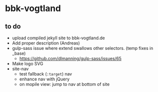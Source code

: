 # bbk-vogtland

## to do

- upload compiled jekyll site to bbk-vogtland.de
- Add proper description (Andreas)
- gulp-sass issue where extend swallows other selectors. (temp fixes in _base)
  - https://github.com/dlmanning/gulp-sass/issues/65
- Make logo SVG
- site-nav
    - test fallback (`:target`) nav
    - enhance nav with jQuery
    - on mopile view: jump to nav at bottom of site
